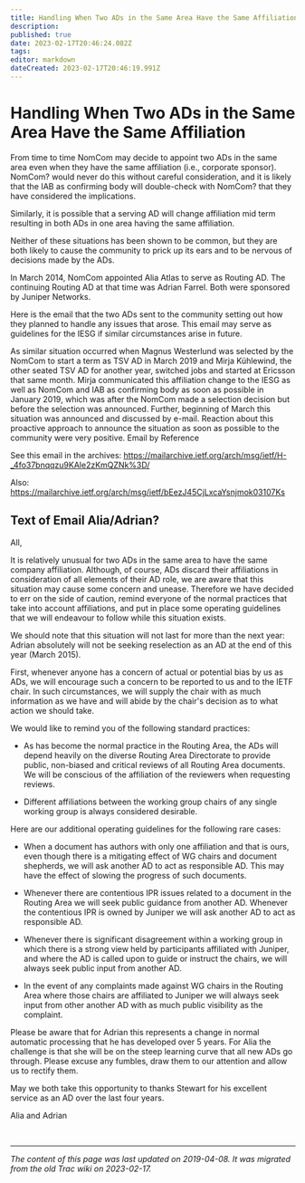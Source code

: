 ```yaml
---
title: Handling When Two ADs in the Same Area Have the Same Affiliation
description: 
published: true
date: 2023-02-17T20:46:24.082Z
tags: 
editor: markdown
dateCreated: 2023-02-17T20:46:19.991Z
---
```


# Handling When Two ADs in the Same Area Have the Same Affiliation

From time to time NomCom may decide to appoint two ADs in the same area even when they have the same affiliation (i.e., corporate sponsor). NomCom? would never do this without careful consideration, and it is likely that the IAB as confirming body will double-check with NomCom? that they have considered the implications.

Similarly, it is possible that a serving AD will change affiliation mid term resulting in both ADs in one area having the same affiliation.

Neither of these situations has been shown to be common, but they are both likely to cause the community to prick up its ears and to be nervous of decisions made by the ADs.

In March 2014, NomCom appointed Alia Atlas to serve as Routing AD. The continuing Routing AD at that time was Adrian Farrel. Both were sponsored by Juniper Networks.

Here is the email that the two ADs sent to the community setting out how they planned to handle any issues that arose. This email may serve as guidelines for the IESG if similar circumstances arise in future.

As similar situation occurred when Magnus Westerlund was selected by the NomCom to start a term as TSV AD in March 2019 and Mirja Kühlewind, the other seated TSV AD for another year, switched jobs and started at Ericsson that same month. Mirja communicated this affiliation change to the IESG as well as NomCom and IAB as confirming body as soon as possible in January 2019, which was after the NomCom made a selection decision but before the selection was announced. Further, beginning of March this situation was announced and discussed by e-mail. Reaction about this proactive approach to announce the situation as soon as possible to the community were very positive.
Email by Reference

See this email in the archives: https://mailarchive.ietf.org/arch/msg/ietf/H-_4fo37bnqqzu9KAle2zKmQZNk%3D/

Also: https://mailarchive.ietf.org/arch/msg/ietf/bEezJ45CjLxcaYsnjmok03107Ks

## Text of Email Alia/Adrian?

All,

It is relatively unusual for two ADs in the same area to have the same company affiliation. Although, of course, ADs discard their affiliations in consideration of all elements of their AD role, we are aware that this situation may cause some concern and unease. Therefore we have decided to err on the side of caution, remind everyone of the normal practices that take into account affiliations, and put in place some operating guidelines that we will endeavour to follow while this situation exists.

We should note that this situation will not last for more than the next year: Adrian absolutely will not be seeking reselection as an AD at the end of this year (March 2015).

First, whenever anyone has a concern of actual or potential bias by us as ADs, we will encourage such a concern to be reported to us and to the IETF chair. In such circumstances, we will supply the chair with as much information as we have and will abide by the chair's decision as to what action we should take.

We would like to remind you of the following standard practices:

  -  As has become the normal practice in the Routing Area, the ADs will depend heavily on the diverse Routing Area Directorate to provide public, non-biased and critical reviews of all Routing Area documents. We will be conscious of the affiliation of the reviewers when requesting reviews. 

  -  Different affiliations between the working group chairs of any single working group is always considered desirable. 

Here are our additional operating guidelines for the following rare cases:

 -   When a document has authors with only one affiliation and that is ours, even though there is a mitigating effect of WG chairs and document shepherds, we will ask another AD to act as responsible AD. This may have the effect of slowing the progress of such documents. 

 -   Whenever there are contentious IPR issues related to a document in the Routing Area we will seek public guidance from another AD. Whenever the contentious IPR is owned by Juniper we will ask another AD to act as responsible AD. 

 -   Whenever there is significant disagreement within a working group in which there is a strong view held by participants affiliated with Juniper, and where the AD is called upon to guide or instruct the chairs, we will always seek public input from another AD. 

 -   In the event of any complaints made against WG chairs in the Routing Area where those chairs are affiliated to Juniper we will always seek input from other another AD with as much public visibility as the complaint. 

Please be aware that for Adrian this represents a change in normal automatic processing that he has developed over 5 years. For Alia the challenge is that she will be on the steep learning curve that all new ADs go through. Please excuse any fumbles, draw them to our attention and allow us to rectify them.

May we both take this opportunity to thanks Stewart for his excellent service as an AD over the last four years.

Alia and Adrian 


&nbsp;
&nbsp;
&nbsp;

---

*The content of this page was last updated on 2019-04-08. It was migrated from the old Trac wiki on 2023-02-17.*